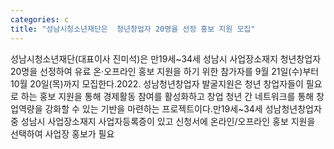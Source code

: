 ```yaml
---
categories: c
title: "성남시청소년재단은  청년창업자 20명을 선정 홍보 지원 모집"
---
```

성남시청소년재단(대표이사 진미석)은 만19세~34세 성남시 사업장소재지 청년창업자 20명을 선정하여 유료 온·오프라인 홍보 지원을 하기 위한 참가자를 9월 21일(수)부터 10월 20일(목)까지 모집한다.2022. 성남청년창업자 발굴지원은 청년 창업자들이 필요로 하는 홍보 지원을 통해 경제활동 참여를 활성화하고 창업 청년 간 네트워크를 통해 창업역량을 강화할 수 있는 기반을 마련하는 프로젝트이다.만19세~34세 성남청년창업자 중 성남시 사업장소재지 사업자등록증이 있고 신청서에 온라인/오프라인 홍보 지원을 선택하여 사업장 홍보가 필요